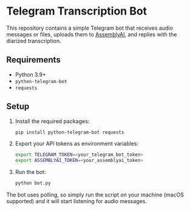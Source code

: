 # Telegram Transcription Bot

This repository contains a simple Telegram bot that receives audio messages or files, uploads them to [AssemblyAI](https://www.assemblyai.com/), and replies with the diarized transcription.

## Requirements
- Python 3.9+
- `python-telegram-bot`
- `requests`

## Setup
1. Install the required packages:
   ```bash
   pip install python-telegram-bot requests
   ```
2. Export your API tokens as environment variables:
   ```bash
   export TELEGRAM_TOKEN=<your_telegram_bot_token>
   export ASSEMBLYAI_TOKEN=<your_assemblyai_token>
   ```
3. Run the bot:
   ```bash
   python bot.py
   ```

The bot uses polling, so simply run the script on your machine (macOS supported) and it will start listening for audio messages.
